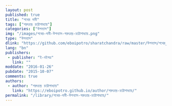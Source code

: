 ```yaml
---
layout: post
published: true
title: "পথের দাবী"
tags: ["শরৎচন্দ্র চট্টোপাধ্যায়"]
categories: ["উপন্যাস"]
img: "/images/পথের-দাবী-উপন্যাস-শরৎচন্দ্র-চট্টোপাধ্যায়.png"
type: "উপন্যাস"
dlink: "https://github.com/eboipotro/sharatchandra/raw/master/উপন্যাস/পথের_দাবী.epub"
lang: "bn"
publishers: 
 - publisher: "ই-বইপত্র"
   link: ""
moddate: "2016-01-26"
pubdate: "2015-10-07"
comments: true
authors: 
 - author: "শরৎচন্দ্র চট্টোপাধ্যায়"
   link: "https://eboipotro.github.io/author/শরৎচন্দ্র-চট্টোপাধ্যায়/"
permalink: "/library/পথের-দাবী-উপন্যাস-শরৎচন্দ্র-চট্টোপাধ্যায়/"
---
```

